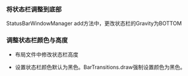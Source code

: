 ### 将状态栏调整到底部
StatusBarWindowManager add方法中，更改状态栏的Gravity为BOTTOM

### 调整状态栏颜色与高度

- 布局文件中修改状态栏高度

- 设置状态栏颜色默认为黑色。BarTransitions.draw强制设置颜色为黑色。
